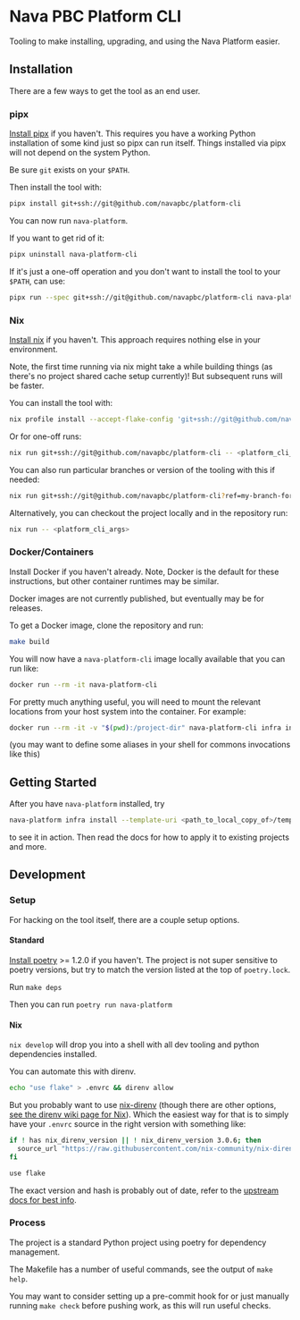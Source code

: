 # Nava PBC Platform CLI

Tooling to make installing, upgrading, and using the Nava Platform easier.

## Installation

There are a few ways to get the tool as an end user.

### pipx

[Install pipx](https://pipx.pypa.io/stable/) if you haven't. This requires you
have a working Python installation of some kind just so pipx can run itself.
Things installed via pipx will not depend on the system Python.

Be sure `git` exists on your `$PATH`.

Then install the tool with:

```sh
pipx install git+ssh://git@github.com/navapbc/platform-cli
```

You can now run `nava-platform`.

If you want to get rid of it:

```sh
pipx uninstall nava-platform-cli
```

If it's just a one-off operation and you don't want to install the tool to your
`$PATH`, can use:

```sh
pipx run --spec git+ssh://git@github.com/navapbc/platform-cli nava-platform <platform_cli_args>
```

### Nix

[Install nix](https://nixos.org/download/) if you haven't. This approach
requires nothing else in your environment.

Note, the first time running via nix might take a while building things (as
there's no project shared cache setup currently)! But subsequent runs will be
faster.

You can install the tool with:

```sh
nix profile install --accept-flake-config 'git+ssh://git@github.com/navapbc/platform-cli'
```

Or for one-off runs:

```sh
nix run git+ssh://git@github.com/navapbc/platform-cli -- <platform_cli_args>
```

You can also run particular branches or version of the tooling with this if
needed:

```sh
nix run git+ssh://git@github.com/navapbc/platform-cli?ref=my-branch-for-testing-new-thing-before-its-released -- <platform_cli_args>
```

Alternatively, you can checkout the project locally and in the repository run:

```sh
nix run -- <platform_cli_args>
```

### Docker/Containers

Install Docker if you haven't already. Note, Docker is the default for these
instructions, but other container runtimes may be similar.

Docker images are not currently published, but eventually may be for releases.

To get a Docker image, clone the repository and run:

```sh
make build
```

You will now have a `nava-platform-cli` image locally available that you can run
like:

```sh
docker run --rm -it nava-platform-cli
```

For pretty much anything useful, you will need to mount the relevant locations
from your host system into the container. For example:

```sh
docker run --rm -it -v "$(pwd):/project-dir" nava-platform-cli infra install /project-dir
```

(you may want to define some aliases in your shell for commons invocations like
this)

## Getting Started

After you have `nava-platform` installed, try

```sh
nava-platform infra install --template-uri <path_to_local_copy_of>/template-infra ./just-a-test
```

to see it in action. Then read the docs for how to apply it to existing projects
and more.

## Development

### Setup

For hacking on the tool itself, there are a couple setup options.

#### Standard

[Install poetry](https://python-poetry.org/docs/) >= 1.2.0 if you haven't. The
project is not super sensitive to poetry versions, but try to match the version
listed at the top of `poetry.lock`.

Run `make deps`

Then you can run `poetry run nava-platform`

#### Nix

`nix develop` will drop you into a shell with all dev tooling and python
dependencies installed.

You can automate this with direnv.

```sh
echo "use flake" > .envrc && direnv allow
```

But you probably want to use
[nix-direnv](https://github.com/nix-community/nix-direnv) (though there are
other options, [see the direnv wiki page for
Nix](https://github.com/direnv/direnv/wiki/Nix)). Which the easiest way for that
is to simply have your `.envrc` source in the right version with something like:

```sh
if ! has nix_direnv_version || ! nix_direnv_version 3.0.6; then
  source_url "https://raw.githubusercontent.com/nix-community/nix-direnv/3.0.6/direnvrc" "sha256-RYcUJaRMf8oF5LznDrlCXbkOQrywm0HDv1VjYGaJGdM="
fi

use flake
```

The exact version and hash is probably out of date, refer to the [upstream docs
for best
info](https://github.com/nix-community/nix-direnv?tab=readme-ov-file#installation).

### Process

The project is a standard Python project using poetry for dependency management.

The Makefile has a number of useful commands, see the output of `make help`.

You may want to consider setting up a pre-commit hook for or just manually
running `make check` before pushing work, as this will run useful checks.

